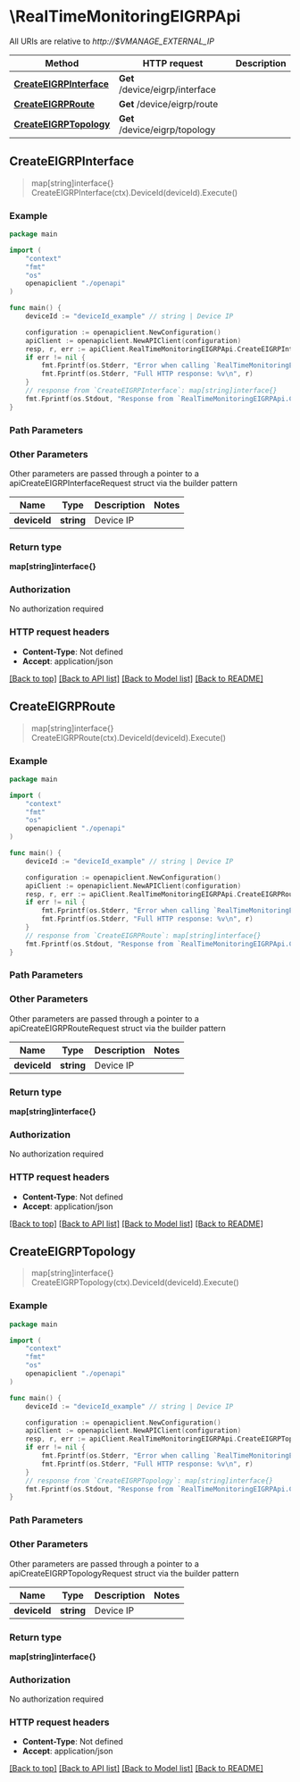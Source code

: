 # \RealTimeMonitoringEIGRPApi

All URIs are relative to *http://$VMANAGE_EXTERNAL_IP*

Method | HTTP request | Description
------------- | ------------- | -------------
[**CreateEIGRPInterface**](RealTimeMonitoringEIGRPApi.md#CreateEIGRPInterface) | **Get** /device/eigrp/interface | 
[**CreateEIGRPRoute**](RealTimeMonitoringEIGRPApi.md#CreateEIGRPRoute) | **Get** /device/eigrp/route | 
[**CreateEIGRPTopology**](RealTimeMonitoringEIGRPApi.md#CreateEIGRPTopology) | **Get** /device/eigrp/topology | 



## CreateEIGRPInterface

> map[string]interface{} CreateEIGRPInterface(ctx).DeviceId(deviceId).Execute()





### Example

```go
package main

import (
    "context"
    "fmt"
    "os"
    openapiclient "./openapi"
)

func main() {
    deviceId := "deviceId_example" // string | Device IP

    configuration := openapiclient.NewConfiguration()
    apiClient := openapiclient.NewAPIClient(configuration)
    resp, r, err := apiClient.RealTimeMonitoringEIGRPApi.CreateEIGRPInterface(context.Background()).DeviceId(deviceId).Execute()
    if err != nil {
        fmt.Fprintf(os.Stderr, "Error when calling `RealTimeMonitoringEIGRPApi.CreateEIGRPInterface``: %v\n", err)
        fmt.Fprintf(os.Stderr, "Full HTTP response: %v\n", r)
    }
    // response from `CreateEIGRPInterface`: map[string]interface{}
    fmt.Fprintf(os.Stdout, "Response from `RealTimeMonitoringEIGRPApi.CreateEIGRPInterface`: %v\n", resp)
}
```

### Path Parameters



### Other Parameters

Other parameters are passed through a pointer to a apiCreateEIGRPInterfaceRequest struct via the builder pattern


Name | Type | Description  | Notes
------------- | ------------- | ------------- | -------------
 **deviceId** | **string** | Device IP | 

### Return type

**map[string]interface{}**

### Authorization

No authorization required

### HTTP request headers

- **Content-Type**: Not defined
- **Accept**: application/json

[[Back to top]](#) [[Back to API list]](../README.md#documentation-for-api-endpoints)
[[Back to Model list]](../README.md#documentation-for-models)
[[Back to README]](../README.md)


## CreateEIGRPRoute

> map[string]interface{} CreateEIGRPRoute(ctx).DeviceId(deviceId).Execute()





### Example

```go
package main

import (
    "context"
    "fmt"
    "os"
    openapiclient "./openapi"
)

func main() {
    deviceId := "deviceId_example" // string | Device IP

    configuration := openapiclient.NewConfiguration()
    apiClient := openapiclient.NewAPIClient(configuration)
    resp, r, err := apiClient.RealTimeMonitoringEIGRPApi.CreateEIGRPRoute(context.Background()).DeviceId(deviceId).Execute()
    if err != nil {
        fmt.Fprintf(os.Stderr, "Error when calling `RealTimeMonitoringEIGRPApi.CreateEIGRPRoute``: %v\n", err)
        fmt.Fprintf(os.Stderr, "Full HTTP response: %v\n", r)
    }
    // response from `CreateEIGRPRoute`: map[string]interface{}
    fmt.Fprintf(os.Stdout, "Response from `RealTimeMonitoringEIGRPApi.CreateEIGRPRoute`: %v\n", resp)
}
```

### Path Parameters



### Other Parameters

Other parameters are passed through a pointer to a apiCreateEIGRPRouteRequest struct via the builder pattern


Name | Type | Description  | Notes
------------- | ------------- | ------------- | -------------
 **deviceId** | **string** | Device IP | 

### Return type

**map[string]interface{}**

### Authorization

No authorization required

### HTTP request headers

- **Content-Type**: Not defined
- **Accept**: application/json

[[Back to top]](#) [[Back to API list]](../README.md#documentation-for-api-endpoints)
[[Back to Model list]](../README.md#documentation-for-models)
[[Back to README]](../README.md)


## CreateEIGRPTopology

> map[string]interface{} CreateEIGRPTopology(ctx).DeviceId(deviceId).Execute()





### Example

```go
package main

import (
    "context"
    "fmt"
    "os"
    openapiclient "./openapi"
)

func main() {
    deviceId := "deviceId_example" // string | Device IP

    configuration := openapiclient.NewConfiguration()
    apiClient := openapiclient.NewAPIClient(configuration)
    resp, r, err := apiClient.RealTimeMonitoringEIGRPApi.CreateEIGRPTopology(context.Background()).DeviceId(deviceId).Execute()
    if err != nil {
        fmt.Fprintf(os.Stderr, "Error when calling `RealTimeMonitoringEIGRPApi.CreateEIGRPTopology``: %v\n", err)
        fmt.Fprintf(os.Stderr, "Full HTTP response: %v\n", r)
    }
    // response from `CreateEIGRPTopology`: map[string]interface{}
    fmt.Fprintf(os.Stdout, "Response from `RealTimeMonitoringEIGRPApi.CreateEIGRPTopology`: %v\n", resp)
}
```

### Path Parameters



### Other Parameters

Other parameters are passed through a pointer to a apiCreateEIGRPTopologyRequest struct via the builder pattern


Name | Type | Description  | Notes
------------- | ------------- | ------------- | -------------
 **deviceId** | **string** | Device IP | 

### Return type

**map[string]interface{}**

### Authorization

No authorization required

### HTTP request headers

- **Content-Type**: Not defined
- **Accept**: application/json

[[Back to top]](#) [[Back to API list]](../README.md#documentation-for-api-endpoints)
[[Back to Model list]](../README.md#documentation-for-models)
[[Back to README]](../README.md)

